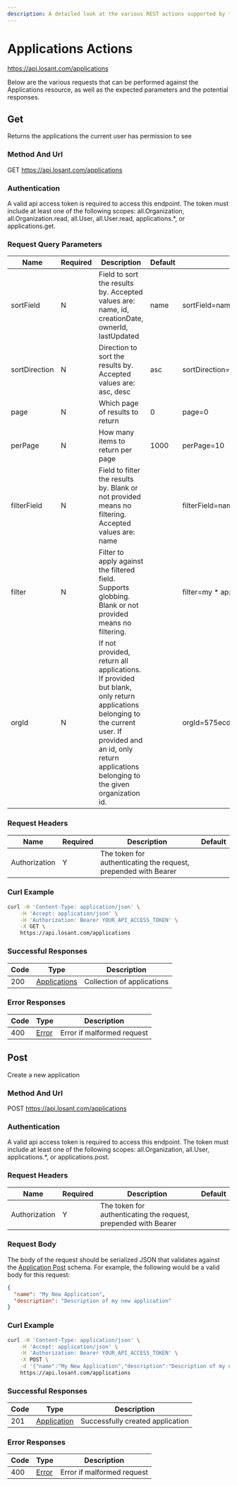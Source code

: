 ```yaml
---
description: A detailed look at the various REST actions supported by the Applications resource of the Losant API. Learn more.
---
```


# Applications Actions

https://api.losant.com/applications

Below are the various requests that can be performed against the
Applications resource, as well as the expected
parameters and the potential responses.

## Get

Returns the applications the current user has permission to see

### Method And Url <a name="get-method-url"></a>

GET https://api.losant.com/applications

### Authentication <a name="get-authentication"></a>

A valid api access token is required to access this endpoint. The token must
include at least one of the following scopes:
all.Organization, all.Organization.read, all.User, all.User.read, applications.*, or applications.get.

### Request Query Parameters <a name="get-query-params"></a>

| Name | Required | Description | Default | Example |
| ---- | -------- | ----------- | ------- | ------- |
| sortField | N | Field to sort the results by. Accepted values are: name, id, creationDate, ownerId, lastUpdated | name | sortField&#x3D;name |
| sortDirection | N | Direction to sort the results by. Accepted values are: asc, desc | asc | sortDirection&#x3D;asc |
| page | N | Which page of results to return | 0 | page&#x3D;0 |
| perPage | N | How many items to return per page | 1000 | perPage&#x3D;10 |
| filterField | N | Field to filter the results by. Blank or not provided means no filtering. Accepted values are: name |  | filterField&#x3D;name |
| filter | N | Filter to apply against the filtered field. Supports globbing. Blank or not provided means no filtering. |  | filter&#x3D;my * app |
| orgId | N | If not provided, return all applications. If provided but blank, only return applications belonging to the current user. If provided and an id, only return applications belonging to the given organization id. |  | orgId&#x3D;575ecdf07ae143cd83dc4a9a |

### Request Headers <a name="get-headers"></a>

| Name | Required | Description | Default |
| ---- | -------- | ----------- | ------- |
| Authorization | Y | The token for authenticating the request, prepended with Bearer | |

### Curl Example <a name="get-curl-example"></a>

```bash
curl -H 'Content-Type: application/json' \
    -H 'Accept: application/json' \
    -H 'Authorization: Bearer YOUR_API_ACCESS_TOKEN' \
    -X GET \
    https://api.losant.com/applications
```

### Successful Responses <a name="get-successful-responses"></a>

| Code | Type | Description |
| ---- | ---- | ----------- |
| 200 | [Applications](schemas.md#applications) | Collection of applications |

### Error Responses <a name="get-error-responses"></a>

| Code | Type | Description |
| ---- | ---- | ----------- |
| 400 | [Error](schemas.md#error) | Error if malformed request |

## Post

Create a new application

### Method And Url <a name="post-method-url"></a>

POST https://api.losant.com/applications

### Authentication <a name="post-authentication"></a>

A valid api access token is required to access this endpoint. The token must
include at least one of the following scopes:
all.Organization, all.User, applications.*, or applications.post.

### Request Headers <a name="post-headers"></a>

| Name | Required | Description | Default |
| ---- | -------- | ----------- | ------- |
| Authorization | Y | The token for authenticating the request, prepended with Bearer | |

### Request Body <a name="post-body"></a>

The body of the request should be serialized JSON that validates against
the [Application Post](schemas.md#application-post) schema. For example, the following would be a
valid body for this request:

```json
{
  "name": "My New Application",
  "description": "Description of my new application"
}
```

### Curl Example <a name="post-curl-example"></a>

```bash
curl -H 'Content-Type: application/json' \
    -H 'Accept: application/json' \
    -H 'Authorization: Bearer YOUR_API_ACCESS_TOKEN' \
    -X POST \
    -d '{"name":"My New Application","description":"Description of my new application"}' \
    https://api.losant.com/applications
```

### Successful Responses <a name="post-successful-responses"></a>

| Code | Type | Description |
| ---- | ---- | ----------- |
| 201 | [Application](schemas.md#application) | Successfully created application |

### Error Responses <a name="post-error-responses"></a>

| Code | Type | Description |
| ---- | ---- | ----------- |
| 400 | [Error](schemas.md#error) | Error if malformed request |
